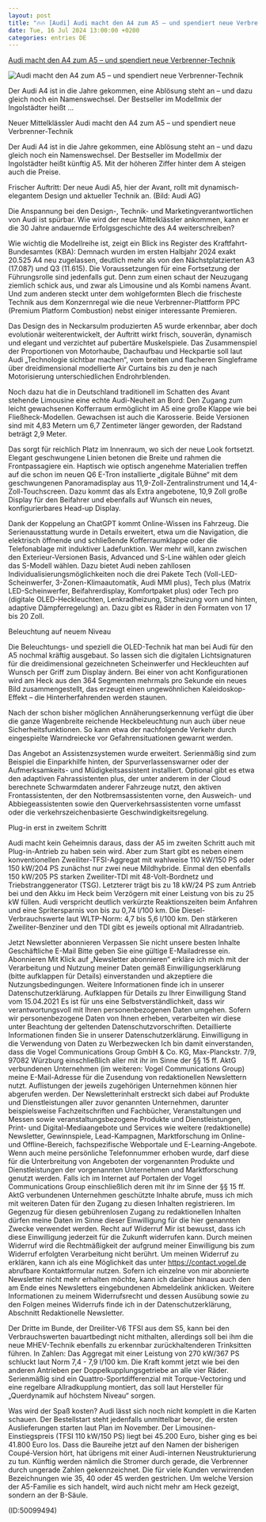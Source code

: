 ```yaml
---
layout: post
title: "🔥🔥 [Audi] Audi macht den A4 zum A5 – und spendiert neue Verbrenner-Technik"
date: Tue, 16 Jul 2024 13:00:00 +0200
categories: entries DE
---
```

[Audi macht den A4 zum A5 – und spendiert neue Verbrenner-Technik](https://www.kfz-betrieb.vogel.de/audi-macht-den-a4-zum-a5-a-415925601c76244e65b5caf1172e0c05/)

![Audi macht den A4 zum A5 – und spendiert neue Verbrenner-Technik](https://cdn1.vogel.de/nCYsVJgSG8q3_FN4-8FicbIxuho=/fit-in/1200x630/filters:format(png):quality(90)/p7i.vogel.de/wcms/4c/82/4c825496af6466baf3f7759eeead638e/0119522917v2.jpeg)

Der Audi A4 ist in die Jahre gekommen, eine Ablösung steht an – und dazu gleich noch ein Namenswechsel. Der Bestseller im Modellmix der Ingolstädter heißt ...

Neuer Mittelklässler Audi macht den A4 zum A5 – und spendiert neue Verbrenner-Technik

Der Audi A4 ist in die Jahre gekommen, eine Ablösung steht an – und dazu gleich noch ein Namenswechsel. Der Bestseller im Modellmix der Ingolstädter heißt künftig A5. Mit der höheren Ziffer hinter dem A steigen auch die Preise.

Frischer Auftritt: Der neue Audi A5, hier der Avant, rollt mit dynamisch-elegantem Design und aktueller Technik an. (Bild: Audi AG)

Die Anspannung bei den Design-, Technik- und Marketingverantwortlichen von Audi ist spürbar. Wie wird der neue Mittelklässler ankommen, kann er die 30 Jahre andauernde Erfolgsgeschichte des A4 weiterschreiben?

Wie wichtig die Modellreihe ist, zeigt ein Blick ins Register des Kraftfahrt-Bundesamtes (KBA): Demnach wurden im ersten Halbjahr 2024 exakt 20.525 A4 neu zugelassen, deutlich mehr als von den Nächstplatzierten A3 (17.087) und Q3 (11.615). Die Voraussetzungen für eine Fortsetzung der Führungsrolle sind jedenfalls gut. Denn zum einen schaut der Neuzugang ziemlich schick aus, und zwar als Limousine und als Kombi namens Avant. Und zum anderen steckt unter dem wohlgeformten Blech die frischeste Technik aus dem Konzernregal wie die neue Verbrenner-Plattform PPC (Premium Platform Combustion) nebst einiger interessante Premieren.

Das Design des in Neckarsulm produzierten A5 wurde erkennbar, aber doch evolutionär weiterentwickelt, der Auftritt wirkt frisch, souverän, dynamisch und elegant und verzichtet auf pubertäre Muskelspiele. Das Zusammenspiel der Proportionen von Motorhaube, Dachaufbau und Heckpartie soll laut Audi „Technologie sichtbar machen“, vom breiten und flacheren Singleframe über dreidimensional modellierte Air Curtains bis zu den je nach Motorisierung unterschiedlichen Endrohrblenden.

Noch dazu hat die in Deutschland traditionell im Schatten des Avant stehende Limousine eine echte Audi-Neuheit an Bord: Den Zugang zum leicht gewachsenen Kofferraum ermöglicht im A5 eine große Klappe wie bei Fließheck-Modellen. Gewachsen ist auch die Karosserie. Beide Versionen sind mit 4,83 Metern um 6,7 Zentimeter länger geworden, der Radstand beträgt 2,9 Meter.

Das sorgt für reichlich Platz im Innenraum, wo sich der neue Look fortsetzt. Elegant geschwungene Linien betonen die Breite und rahmen die Frontpassagiere ein. Haptisch wie optisch angenehme Materialien treffen auf die schon im neuen Q6 E-Tron installierte „digitale Bühne“ mit dem geschwungenen Panoramadisplay aus 11,9-Zoll-Zentralinstrument und 14,4-Zoll-Touchscreen. Dazu kommt das als Extra angebotene, 10,9 Zoll große Display für den Beifahrer und ebenfalls auf Wunsch ein neues, konfigurierbares Head-up Display.

Dank der Koppelung an ChatGPT kommt Online-Wissen ins Fahrzeug. Die Serienausstattung wurde in Details erweitert, etwa um die Navigation, die elektrisch öffnende und schließende Kofferraumklappe oder die Telefonablage mit induktiver Ladefunktion. Wer mehr will, kann zwischen den Exterieur-Versionen Basis, Advanced und S-Line wählen oder gleich das S-Modell wählen. Dazu bietet Audi neben zahllosen Individualisierungsmöglichkeiten noch die drei Pakete Tech (Voll-LED-Scheinwerfer, 3-Zonen-Klimaautomatik, Audi MMI plus), Tech plus (Matrix LED-Scheinwerfer, Beifahrerdisplay, Komfortpaket plus) oder Tech pro (digitale OLED-Heckleuchten, Lenkradheizung, Sitzheizung vorn und hinten, adaptive Dämpferregelung) an. Dazu gibt es Räder in den Formaten von 17 bis 20 Zoll.

Beleuchtung auf neuem Niveau

Die Beleuchtungs- und speziell die OLED-Technik hat man bei Audi für den A5 nochmal kräftig ausgebaut. So lassen sich die digitalen Lichtsignaturen für die dreidimensional gezeichneten Scheinwerfer und Heckleuchten auf Wunsch per Griff zum Display ändern. Bei einer von acht Konfigurationen wird am Heck aus den 364 Segmenten mehrmals pro Sekunde ein neues Bild zusammengestellt, das erzeugt einen ungewöhnlichen Kaleidoskop-Effekt – die Hinterherfahrenden werden staunen.

Nach der schon bisher möglichen Annäherungserkennung verfügt die über die ganze Wagenbreite reichende Heckbeleuchtung nun auch über neue Sicherheitsfunktionen. So kann etwa der nachfolgende Verkehr durch eingespielte Warndreiecke vor Gefahrensituationen gewarnt werden.

Das Angebot an Assistenzsystemen wurde erweitert. Serienmäßig sind zum Beispiel die Einparkhilfe hinten, der Spurverlassenswarner oder der Aufmerksamkeits- und Müdigkeitsassistent installiert. Optional gibt es etwa den adaptiven Fahrassistenten plus, der unter anderem in der Cloud berechnete Schwarmdaten anderer Fahrzeuge nutzt, den aktiven Frontassistenten, der den Notbremsassistenten vorne, den Ausweich- und Abbiegeassistenten sowie den Querverkehrsassistenten vorne umfasst oder die verkehrszeichenbasierte Geschwindigkeitsregelung.

Plug-in erst in zweitem Schritt

Audi macht kein Geheimnis daraus, dass der A5 im zweiten Schritt auch mit Plug-in-Antrieb zu haben sein wird. Aber zum Start gibt es neben einem konventionellen Zweiliter-TFSI-Aggregat mit wahlweise 110 kW/150 PS oder 150 kW/204 PS zunächst nur zwei neue Mildhybride. Einmal den ebenfalls 150 kW/205 PS starken Zweiliter-TDI mit 48-Volt-Bordnetz und Triebstranggenerator (TSG). Letzterer trägt bis zu 18 kW/24 PS zum Antrieb bei und den Akku im Heck beim Verzögern mit einer Leistung von bis zu 25 kW füllen. Audi verspricht deutlich verkürzte Reaktionszeiten beim Anfahren und eine Spritersparnis von bis zu 0,74 l/100 km. Die Diesel-Verbrauchswerte laut WLTP-Norm: 4,7 bis 5,6 l/100 km. Den stärkeren Zweiliter-Benziner und den TDI gibt es jeweils optional mit Allradantrieb.

Jetzt Newsletter abonnieren Verpassen Sie nicht unsere besten Inhalte Geschäftliche E-Mail Bitte geben Sie eine gültige E-Mailadresse ein. Abonnieren Mit Klick auf „Newsletter abonnieren“ erkläre ich mich mit der Verarbeitung und Nutzung meiner Daten gemäß Einwilligungserklärung (bitte aufklappen für Details) einverstanden und akzeptiere die Nutzungsbedingungen. Weitere Informationen finde ich in unserer Datenschutzerklärung. Aufklappen für Details zu Ihrer Einwilligung Stand vom 15.04.2021 Es ist für uns eine Selbstverständlichkeit, dass wir verantwortungsvoll mit Ihren personenbezogenen Daten umgehen. Sofern wir personenbezogene Daten von Ihnen erheben, verarbeiten wir diese unter Beachtung der geltenden Datenschutzvorschriften. Detaillierte Informationen finden Sie in unserer Datenschutzerklärung. Einwilligung in die Verwendung von Daten zu Werbezwecken Ich bin damit einverstanden, dass die Vogel Communications Group GmbH & Co. KG, Max-Planckstr. 7/9, 97082 Würzburg einschließlich aller mit ihr im Sinne der §§ 15 ff. AktG verbundenen Unternehmen (im weiteren: Vogel Communications Group) meine E-Mail-Adresse für die Zusendung von redaktionellen Newslettern nutzt. Auflistungen der jeweils zugehörigen Unternehmen können hier abgerufen werden. Der Newsletterinhalt erstreckt sich dabei auf Produkte und Dienstleistungen aller zuvor genannten Unternehmen, darunter beispielsweise Fachzeitschriften und Fachbücher, Veranstaltungen und Messen sowie veranstaltungsbezogene Produkte und Dienstleistungen, Print- und Digital-Mediaangebote und Services wie weitere (redaktionelle) Newsletter, Gewinnspiele, Lead-Kampagnen, Marktforschung im Online- und Offline-Bereich, fachspezifische Webportale und E-Learning-Angebote. Wenn auch meine persönliche Telefonnummer erhoben wurde, darf diese für die Unterbreitung von Angeboten der vorgenannten Produkte und Dienstleistungen der vorgenannten Unternehmen und Marktforschung genutzt werden. Falls ich im Internet auf Portalen der Vogel Communications Group einschließlich deren mit ihr im Sinne der §§ 15 ff. AktG verbundenen Unternehmen geschützte Inhalte abrufe, muss ich mich mit weiteren Daten für den Zugang zu diesen Inhalten registrieren. Im Gegenzug für diesen gebührenlosen Zugang zu redaktionellen Inhalten dürfen meine Daten im Sinne dieser Einwilligung für die hier genannten Zwecke verwendet werden. Recht auf Widerruf Mir ist bewusst, dass ich diese Einwilligung jederzeit für die Zukunft widerrufen kann. Durch meinen Widerruf wird die Rechtmäßigkeit der aufgrund meiner Einwilligung bis zum Widerruf erfolgten Verarbeitung nicht berührt. Um meinen Widerruf zu erklären, kann ich als eine Möglichkeit das unter https://contact.vogel.de abrufbare Kontaktformular nutzen. Sofern ich einzelne von mir abonnierte Newsletter nicht mehr erhalten möchte, kann ich darüber hinaus auch den am Ende eines Newsletters eingebundenen Abmeldelink anklicken. Weitere Informationen zu meinem Widerrufsrecht und dessen Ausübung sowie zu den Folgen meines Widerrufs finde ich in der Datenschutzerklärung, Abschnitt Redaktionelle Newsletter.

Der Dritte im Bunde, der Dreiliter-V6 TFSI aus dem S5, kann bei den Verbrauchswerten bauartbedingt nicht mithalten, allerdings soll bei ihm die neue MHEV-Technik ebenfalls zu erkennbar zurückhaltenderen Trinksitten führen. In Zahlen: Das Aggregat mit einer Leistung von 270 kW/367 PS schluckt laut Norm 7,4 - 7,9 l/100 km. Die Kraft kommt jetzt wie bei den anderen Antrieben per Doppelkupplungsgetriebe an alle vier Räder. Serienmäßig sind ein Quattro-Sportdifferenzial mit Torque-Vectoring und eine regelbare Allradkupplung montiert, das soll laut Hersteller für „Querdynamik auf höchstem Niveau“ sorgen.

Was wird der Spaß kosten? Audi lässt sich noch nicht komplett in die Karten schauen. Der Bestellstart steht jedenfalls unmittelbar bevor, die ersten Auslieferungen starten laut Plan im November. Der Limousinen-Einstiegspreis (TFSI 110 kW/150 PS) liegt bei 45.200 Euro, bisher ging es bei 41.800 Euro los. Dass die Baureihe jetzt auf den Namen der bisherigen Coupé-Version hört, hat übrigens mit einer Audi-internen Neustrukturierung zu tun. Künftig werden nämlich die Stromer durch gerade, die Verbrenner durch ungerade Zahlen gekennzeichnet. Die für viele Kunden verwirrenden Bezeichnungen wie 35, 40 oder 45 werden gestrichen. Um welche Version der A5-Familie es sich handelt, wird auch nicht mehr am Heck gezeigt, sondern an der B-Säule.

(ID:50099494)

